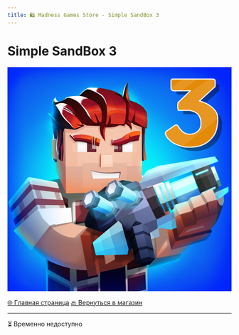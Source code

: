 ```yaml
---
title: 🛍️ Madness Games Store - Simple SandBox 3
---
```


<link rel="stylesheet" href="css/style.css">

# Simple SandBox 3

![MGSssb3logo](https://github.com/GamzeeChert/gamzeechert.github.io/blob/main/_madnessgamesstore%2F_pictures%2FMGSssb3logo.png?raw=true)

<a href="./index.html" class="button-link">🌐 Главная страница</a>
<a href="./MGSMain.html" class="button-link">🔙 Вернуться в магазин</a>

- - - - -

<!-- ## Доступные товары

 - Валюта:
   - Монеты:
     - **10.000 SC** - 99.00 руб / 62 TGs
     - **46.000 SC** - 349.00 руб / 214 TGs
     - **96.000 SC** - 690.00 руб / 422 TGs
     - **250.000 SC** - 1290.00 руб / 788 TGs
     - **650.000 SC** - 2499.00 руб / 1526 TGs
     - **1.400.000 SC** - 4499.00 руб / 2745 TGs
   - Кристаллы:
     - **125 CR** - 85.00 руб / 53 TGs
     - **575 CR** - 349.00 руб / 214 TGs
     - **1.200 CR** - 690.00 руб / 422 TGs
     - **3.125 CR** - 1290.00 руб / 788 TGs
     - **8.125 CR** - 2499.00 руб / 1526 TGs
     - **17.500 CR** - 4499.00 руб / 2745 TGs
 - Паки:
   - **British Pack** - 299.00 руб / 184 TGs
   - **1942 German** - 299.00 руб / 184 TGs
   - **Radiant Pack** - 275.00 руб / 169 TGs
   - **Police Pack** - 399.00 руб / 245 TGs
   - **Military Pack** - 890.00 руб / 544 TGs
   - **Unique Sect** - 429.00 руб / 263 TGs
   - **Pack Furniture 3** - 299.00 руб / 184 TGs

<a href="https://t.me/m/SvEAzEGNYWUy" class="button2-link">🛍️ Купить у продавца</a>

- - - - -

`Список товаров обновлён 02.09.2025` -->

⏳ Временно недоступно